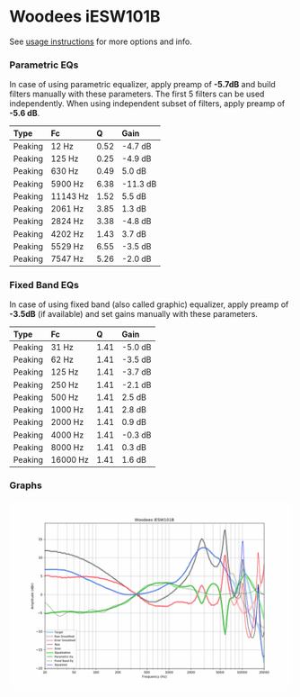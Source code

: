# Woodees iESW101B
See [usage instructions](https://github.com/jaakkopasanen/AutoEq#usage) for more options and info.

### Parametric EQs
In case of using parametric equalizer, apply preamp of **-5.7dB** and build filters manually
with these parameters. The first 5 filters can be used independently.
When using independent subset of filters, apply preamp of **-5.6 dB**.

| Type    | Fc       |    Q | Gain     |
|:--------|:---------|:-----|:---------|
| Peaking | 12 Hz    | 0.52 | -4.7 dB  |
| Peaking | 125 Hz   | 0.25 | -4.9 dB  |
| Peaking | 630 Hz   | 0.49 | 5.0 dB   |
| Peaking | 5900 Hz  | 6.38 | -11.3 dB |
| Peaking | 11143 Hz | 1.52 | 5.5 dB   |
| Peaking | 2061 Hz  | 3.85 | 1.3 dB   |
| Peaking | 2824 Hz  | 3.38 | -4.8 dB  |
| Peaking | 4202 Hz  | 1.43 | 3.7 dB   |
| Peaking | 5529 Hz  | 6.55 | -3.5 dB  |
| Peaking | 7547 Hz  | 5.26 | -2.0 dB  |

### Fixed Band EQs
In case of using fixed band (also called graphic) equalizer, apply preamp of **-3.5dB**
(if available) and set gains manually with these parameters.

| Type    | Fc       |    Q | Gain    |
|:--------|:---------|:-----|:--------|
| Peaking | 31 Hz    | 1.41 | -5.0 dB |
| Peaking | 62 Hz    | 1.41 | -3.5 dB |
| Peaking | 125 Hz   | 1.41 | -3.7 dB |
| Peaking | 250 Hz   | 1.41 | -2.1 dB |
| Peaking | 500 Hz   | 1.41 | 2.5 dB  |
| Peaking | 1000 Hz  | 1.41 | 2.8 dB  |
| Peaking | 2000 Hz  | 1.41 | 0.9 dB  |
| Peaking | 4000 Hz  | 1.41 | -0.3 dB |
| Peaking | 8000 Hz  | 1.41 | 0.3 dB  |
| Peaking | 16000 Hz | 1.41 | 1.6 dB  |

### Graphs
![](./Woodees%20iESW101B.png)